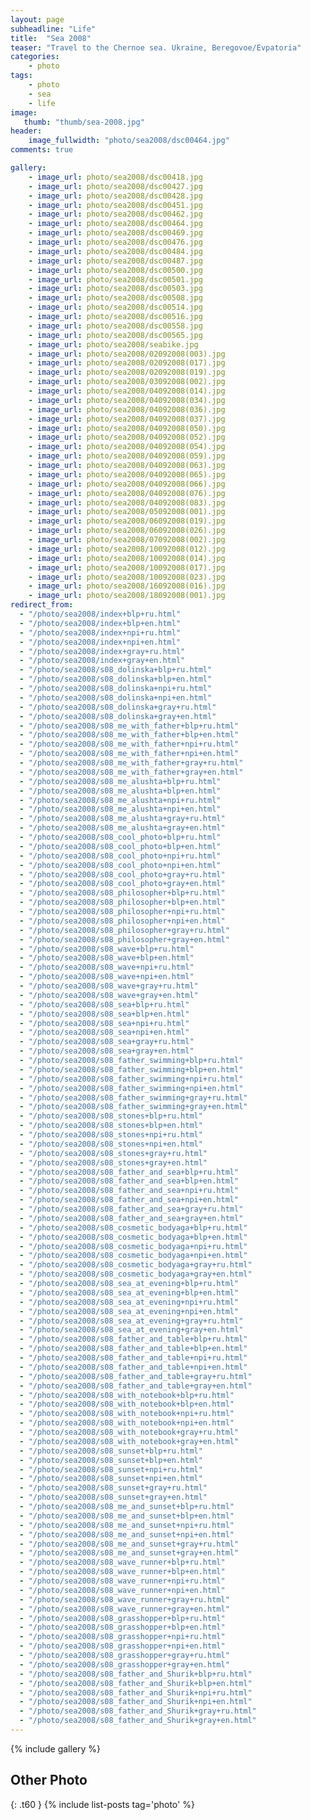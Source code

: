 ```yaml
---
layout: page
subheadline: "Life"
title:  "Sea 2008"
teaser: "Travel to the Chernoe sea. Ukraine, Beregovoe/Evpatoria"
categories:
    - photo
tags:
    - photo
    - sea
    - life
image:
   thumb: "thumb/sea-2008.jpg"
header:
    image_fullwidth: "photo/sea2008/dsc00464.jpg"
comments: true

gallery:
    - image_url: photo/sea2008/dsc00418.jpg
    - image_url: photo/sea2008/dsc00427.jpg
    - image_url: photo/sea2008/dsc00428.jpg
    - image_url: photo/sea2008/dsc00451.jpg
    - image_url: photo/sea2008/dsc00462.jpg
    - image_url: photo/sea2008/dsc00464.jpg
    - image_url: photo/sea2008/dsc00469.jpg
    - image_url: photo/sea2008/dsc00476.jpg
    - image_url: photo/sea2008/dsc00484.jpg
    - image_url: photo/sea2008/dsc00487.jpg
    - image_url: photo/sea2008/dsc00500.jpg
    - image_url: photo/sea2008/dsc00501.jpg
    - image_url: photo/sea2008/dsc00503.jpg
    - image_url: photo/sea2008/dsc00508.jpg
    - image_url: photo/sea2008/dsc00514.jpg
    - image_url: photo/sea2008/dsc00516.jpg
    - image_url: photo/sea2008/dsc00558.jpg
    - image_url: photo/sea2008/dsc00565.jpg
    - image_url: photo/sea2008/seabike.jpg
    - image_url: photo/sea2008/02092008(003).jpg
    - image_url: photo/sea2008/02092008(017).jpg
    - image_url: photo/sea2008/02092008(019).jpg
    - image_url: photo/sea2008/03092008(002).jpg
    - image_url: photo/sea2008/04092008(014).jpg
    - image_url: photo/sea2008/04092008(034).jpg
    - image_url: photo/sea2008/04092008(036).jpg
    - image_url: photo/sea2008/04092008(037).jpg
    - image_url: photo/sea2008/04092008(050).jpg
    - image_url: photo/sea2008/04092008(052).jpg
    - image_url: photo/sea2008/04092008(054).jpg
    - image_url: photo/sea2008/04092008(059).jpg
    - image_url: photo/sea2008/04092008(063).jpg
    - image_url: photo/sea2008/04092008(065).jpg
    - image_url: photo/sea2008/04092008(066).jpg
    - image_url: photo/sea2008/04092008(076).jpg
    - image_url: photo/sea2008/04092008(083).jpg
    - image_url: photo/sea2008/05092008(001).jpg
    - image_url: photo/sea2008/06092008(019).jpg
    - image_url: photo/sea2008/06092008(026).jpg
    - image_url: photo/sea2008/07092008(002).jpg
    - image_url: photo/sea2008/10092008(012).jpg
    - image_url: photo/sea2008/10092008(014).jpg
    - image_url: photo/sea2008/10092008(017).jpg
    - image_url: photo/sea2008/10092008(023).jpg
    - image_url: photo/sea2008/16092008(016).jpg
    - image_url: photo/sea2008/18092008(001).jpg
redirect_from:
  - "/photo/sea2008/index+blp+ru.html"
  - "/photo/sea2008/index+blp+en.html"
  - "/photo/sea2008/index+npi+ru.html"
  - "/photo/sea2008/index+npi+en.html"
  - "/photo/sea2008/index+gray+ru.html"
  - "/photo/sea2008/index+gray+en.html"
  - "/photo/sea2008/s08_dolinska+blp+ru.html"
  - "/photo/sea2008/s08_dolinska+blp+en.html"
  - "/photo/sea2008/s08_dolinska+npi+ru.html"
  - "/photo/sea2008/s08_dolinska+npi+en.html"
  - "/photo/sea2008/s08_dolinska+gray+ru.html"
  - "/photo/sea2008/s08_dolinska+gray+en.html"
  - "/photo/sea2008/s08_me_with_father+blp+ru.html"
  - "/photo/sea2008/s08_me_with_father+blp+en.html"
  - "/photo/sea2008/s08_me_with_father+npi+ru.html"
  - "/photo/sea2008/s08_me_with_father+npi+en.html"
  - "/photo/sea2008/s08_me_with_father+gray+ru.html"
  - "/photo/sea2008/s08_me_with_father+gray+en.html"
  - "/photo/sea2008/s08_me_alushta+blp+ru.html"
  - "/photo/sea2008/s08_me_alushta+blp+en.html"
  - "/photo/sea2008/s08_me_alushta+npi+ru.html"
  - "/photo/sea2008/s08_me_alushta+npi+en.html"
  - "/photo/sea2008/s08_me_alushta+gray+ru.html"
  - "/photo/sea2008/s08_me_alushta+gray+en.html"
  - "/photo/sea2008/s08_cool_photo+blp+ru.html"
  - "/photo/sea2008/s08_cool_photo+blp+en.html"
  - "/photo/sea2008/s08_cool_photo+npi+ru.html"
  - "/photo/sea2008/s08_cool_photo+npi+en.html"
  - "/photo/sea2008/s08_cool_photo+gray+ru.html"
  - "/photo/sea2008/s08_cool_photo+gray+en.html"
  - "/photo/sea2008/s08_philosopher+blp+ru.html"
  - "/photo/sea2008/s08_philosopher+blp+en.html"
  - "/photo/sea2008/s08_philosopher+npi+ru.html"
  - "/photo/sea2008/s08_philosopher+npi+en.html"
  - "/photo/sea2008/s08_philosopher+gray+ru.html"
  - "/photo/sea2008/s08_philosopher+gray+en.html"
  - "/photo/sea2008/s08_wave+blp+ru.html"
  - "/photo/sea2008/s08_wave+blp+en.html"
  - "/photo/sea2008/s08_wave+npi+ru.html"
  - "/photo/sea2008/s08_wave+npi+en.html"
  - "/photo/sea2008/s08_wave+gray+ru.html"
  - "/photo/sea2008/s08_wave+gray+en.html"
  - "/photo/sea2008/s08_sea+blp+ru.html"
  - "/photo/sea2008/s08_sea+blp+en.html"
  - "/photo/sea2008/s08_sea+npi+ru.html"
  - "/photo/sea2008/s08_sea+npi+en.html"
  - "/photo/sea2008/s08_sea+gray+ru.html"
  - "/photo/sea2008/s08_sea+gray+en.html"
  - "/photo/sea2008/s08_father_swimming+blp+ru.html"
  - "/photo/sea2008/s08_father_swimming+blp+en.html"
  - "/photo/sea2008/s08_father_swimming+npi+ru.html"
  - "/photo/sea2008/s08_father_swimming+npi+en.html"
  - "/photo/sea2008/s08_father_swimming+gray+ru.html"
  - "/photo/sea2008/s08_father_swimming+gray+en.html"
  - "/photo/sea2008/s08_stones+blp+ru.html"
  - "/photo/sea2008/s08_stones+blp+en.html"
  - "/photo/sea2008/s08_stones+npi+ru.html"
  - "/photo/sea2008/s08_stones+npi+en.html"
  - "/photo/sea2008/s08_stones+gray+ru.html"
  - "/photo/sea2008/s08_stones+gray+en.html"
  - "/photo/sea2008/s08_father_and_sea+blp+ru.html"
  - "/photo/sea2008/s08_father_and_sea+blp+en.html"
  - "/photo/sea2008/s08_father_and_sea+npi+ru.html"
  - "/photo/sea2008/s08_father_and_sea+npi+en.html"
  - "/photo/sea2008/s08_father_and_sea+gray+ru.html"
  - "/photo/sea2008/s08_father_and_sea+gray+en.html"
  - "/photo/sea2008/s08_cosmetic_bodyaga+blp+ru.html"
  - "/photo/sea2008/s08_cosmetic_bodyaga+blp+en.html"
  - "/photo/sea2008/s08_cosmetic_bodyaga+npi+ru.html"
  - "/photo/sea2008/s08_cosmetic_bodyaga+npi+en.html"
  - "/photo/sea2008/s08_cosmetic_bodyaga+gray+ru.html"
  - "/photo/sea2008/s08_cosmetic_bodyaga+gray+en.html"
  - "/photo/sea2008/s08_sea_at_evening+blp+ru.html"
  - "/photo/sea2008/s08_sea_at_evening+blp+en.html"
  - "/photo/sea2008/s08_sea_at_evening+npi+ru.html"
  - "/photo/sea2008/s08_sea_at_evening+npi+en.html"
  - "/photo/sea2008/s08_sea_at_evening+gray+ru.html"
  - "/photo/sea2008/s08_sea_at_evening+gray+en.html"
  - "/photo/sea2008/s08_father_and_table+blp+ru.html"
  - "/photo/sea2008/s08_father_and_table+blp+en.html"
  - "/photo/sea2008/s08_father_and_table+npi+ru.html"
  - "/photo/sea2008/s08_father_and_table+npi+en.html"
  - "/photo/sea2008/s08_father_and_table+gray+ru.html"
  - "/photo/sea2008/s08_father_and_table+gray+en.html"
  - "/photo/sea2008/s08_with_notebook+blp+ru.html"
  - "/photo/sea2008/s08_with_notebook+blp+en.html"
  - "/photo/sea2008/s08_with_notebook+npi+ru.html"
  - "/photo/sea2008/s08_with_notebook+npi+en.html"
  - "/photo/sea2008/s08_with_notebook+gray+ru.html"
  - "/photo/sea2008/s08_with_notebook+gray+en.html"
  - "/photo/sea2008/s08_sunset+blp+ru.html"
  - "/photo/sea2008/s08_sunset+blp+en.html"
  - "/photo/sea2008/s08_sunset+npi+ru.html"
  - "/photo/sea2008/s08_sunset+npi+en.html"
  - "/photo/sea2008/s08_sunset+gray+ru.html"
  - "/photo/sea2008/s08_sunset+gray+en.html"
  - "/photo/sea2008/s08_me_and_sunset+blp+ru.html"
  - "/photo/sea2008/s08_me_and_sunset+blp+en.html"
  - "/photo/sea2008/s08_me_and_sunset+npi+ru.html"
  - "/photo/sea2008/s08_me_and_sunset+npi+en.html"
  - "/photo/sea2008/s08_me_and_sunset+gray+ru.html"
  - "/photo/sea2008/s08_me_and_sunset+gray+en.html"
  - "/photo/sea2008/s08_wave_runner+blp+ru.html"
  - "/photo/sea2008/s08_wave_runner+blp+en.html"
  - "/photo/sea2008/s08_wave_runner+npi+ru.html"
  - "/photo/sea2008/s08_wave_runner+npi+en.html"
  - "/photo/sea2008/s08_wave_runner+gray+ru.html"
  - "/photo/sea2008/s08_wave_runner+gray+en.html"
  - "/photo/sea2008/s08_grasshopper+blp+ru.html"
  - "/photo/sea2008/s08_grasshopper+blp+en.html"
  - "/photo/sea2008/s08_grasshopper+npi+ru.html"
  - "/photo/sea2008/s08_grasshopper+npi+en.html"
  - "/photo/sea2008/s08_grasshopper+gray+ru.html"
  - "/photo/sea2008/s08_grasshopper+gray+en.html"
  - "/photo/sea2008/s08_father_and_Shurik+blp+ru.html"
  - "/photo/sea2008/s08_father_and_Shurik+blp+en.html"
  - "/photo/sea2008/s08_father_and_Shurik+npi+ru.html"
  - "/photo/sea2008/s08_father_and_Shurik+npi+en.html"
  - "/photo/sea2008/s08_father_and_Shurik+gray+ru.html"
  - "/photo/sea2008/s08_father_and_Shurik+gray+en.html"
---
```


{% include gallery %}


## Other Photo
{: .t60 }
{% include list-posts tag='photo' %}
